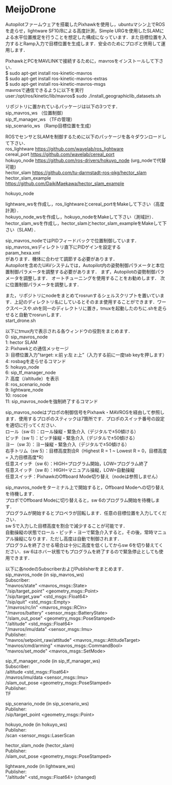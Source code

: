 # MeijoDrone

Autopilotファームウェアを搭載したPixhawkを使用し，ubuntuマシン上でROSを走らせ，lightware SF10/Bによる高度計測，Simple URGを使用したSLAMによる水平位置推定を行うことを想定した構成になっています．また目標位置を入力するとRamp入力で目標位置を生成します．安全のためにプロポと併用して運用します．

PixhawkとPCをMAVLINKで接続するために，mavrosをインストールして下さい．\
$ sudo apt-get install ros-kinetic-mavros\
$ sudo apt-get install ros-kinetic-mavros-extras\
$ sudo apt-get install ros-kinetic-mavros-msgs\
mavrosで通信できるように以下を実行\
user:/opt/ros/kinetic/lib/mavros$ sudo ./install_geographiclib_datasets.sh

リポジトリに置かれているパッケージは以下の3つです．\
sip_mavros_ws （位置制御）\
sip_tf_manager_ws （TFの管理）\
sip_scenario_ws （Ramp目標位置を生成）

ROSでセンサとSLAMを制御するために以下のパッケージを各々ダウンロードして下さい．\
ros_lightware <https://github.com/wavelab/ros_lightware>\
cereal_port <https://github.com/wavelab/cereal_port>\
hokuyo_node <https://github.com/ros-drivers/hokuyo_node> (urg_nodeで代替可能)\
hector_slam <https://github.com/tu-darmstadt-ros-pkg/hector_slam>\
hector_slam_example <https://github.com/DaikiMaekawa/hector_slam_example>

hokuyo_node

lightware_wsを作成し，ros_lightwareとcereal_portをMakeして下さい（高度計測）．\
hokuyo_node_wsを作成し，hokuyo_nodeをMakeして下さい（測域計）．\
hector_slam_wsを作成し，hector_slamとhector_slam_exampleをMakeして下さい（SLAM）．

sip_mavros_nodeではPIDフィードバックで位置制御しています．\
sip_mavros_wsディレクトリ直下にPIDゲインを設定する\
param_hexa.xml\
があります．機体に合わせて調節する必要があります．\
Autopilotを含めたUAVシステムでは，Autopilot内の姿勢制御パラメータと本位置制御パラメータを調整する必要があります．
まず，Autopilotの姿勢制御パラメータを調整します．
オートチューニングを使用することをお勧めします．
次に位置制御パラメータを調整します．

また，リポジトリにnodeをまとめてrosrunするシェルスクリプトを置いています．上記のディレクトリ名にしているとそのまま使用することができます．ワークスペースや.shを同一のディレクトリに置き，tmuxを起動したのちに.shを走らせると自動でrosrunします．\
start_drone.sh

以下にtmux内で表示される各ウィンドウの役割をまとめます．\
0: sip_mavros_node\
1: hector SLAM\
2: Pixhawkとの通信メッセージ\
3: 目標位置入力"target: x:前 y:左 z:上”（入力する前に一度tab keyを押します）\
4: rosbagを走らせるコマンド\
5: hokuyo_node\
6: sip_tf_manager_node\
7: 高度（/altitude）を表示\
8: ros_scenario_node\
9: lightware_node\
10: roscoe\
11: sip_mavros_nodeを強制終了するコマンド

sip_mavros_nodeはプロポの制御信号をPixhawk・MAVROSを経由して参照します．使用するプロポのスティックは7箇所です．プロポのスイッチ番号の設定を適切に行ってください．\
ロール（sw 0）：ロール操縦・緊急介入（デジタルで±50傾ける）\
ピッチ（sw 1）：ピッチ操縦・緊急介入（デジタルで±50傾ける）\
ヨー（sw 3）：ヨー操縦・緊急介入（デジタルで±50傾ける）\
右手トリム（sw 5）：目標高度割合R（Highest R = 1 ~ Lowest R = 0，目標高度 = 入力目標高度*R）\
任意スイッチ（sw 6）：HIGH=プログラム開始，LOW=プログラム終了\
任意スイッチ（sw 8）：HIGH=マニュアル操縦，LOW=自動操縦\
任意スイッチ：PixhawkのOffboard Mode切り替え（nodeは参照しません）

sip_mavros_nodeをターミナル上で開始すると，Offboard Modeへの切り替えを待機します．\
プロポでOffboard Modeに切り替えると，sw 6のプログラム開始を待機します．\
プログラムが開始するとプロペラが回転します．任意の目標位置を入力してください．\
sw 5で入力した目標高度を割合で減少することが可能です．\
自動操縦の状態でロール・ピッチ・ヨーで緊急介入すると，その後，常時マニュアル操縦になります．ただし高度は自動で制御されます．\
プログラムを終了させる場合は十分に高度を低くしてからsw 6を切り替えてください．sw 6はホバー状態でもプログラムを終了するので緊急停止としても使用できます．

以下に各nodeのSubscriberおよびPublisherをまとめます．\
sip_mavros_node (in sip_mavros_ws)\
Subscriber:\
"mavros/state" <mavros_msgs::State> \
"/sip/target_point" <geometry_msgs::Point>\
"/sip/target_yaw" <std_msgs::Float64>\
"/sip/quit" <std_msgs::Empty>\
"/mavros/rc/in" <mavros_msgs::RCIn>\
"/mavros/battery" <sensor_msgs::BatteryState>\
"/slam_out_pose" <geometry_msgs::PoseStamped>\
"/altitude" <std_msgs::Float64>\
"/mavros/imu/data" <sensor_msgs::Imu>\
Publisher:\
"mavros/setpoint_raw/attitude" <mavros_msgs::AttitudeTarget>\
"mavros/cmd/arming" <mavros_msgs::CommandBool>\
"mavros/set_mode" <mavros_msgs::SetMode>


sip_tf_manager_node (in sip_tf_manager_ws)\
Subscriber:\
/altitude <std_msgs::Float64>\
/mavros/imu/data <sensor_msgs::Imu>\
/slam_out_pose <geometry_msgs::PoseStamped>\
Publisher:\
TF


sip_scenario_node (in sip_scenario_ws)\
Publisher:\
/sip/target_point <geometry_msgs::Point>


hokuyo_node (in hokuyo_ws)\
Publisher:\
/scan <sensor_msgs::LaserScan


hector_slam_node (hector_slam)\
Publisher:\
/slam_out_pose <geometry_msgs::PoseStamped>


lightware_node (in lightware_ws)\
Publisher:\
"/altitude" <std_msgs::Float64> (changed)

